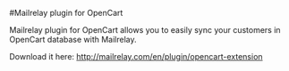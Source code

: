 #Mailrelay plugin for OpenCart

Mailrelay plugin for OpenCart allows you to easily sync your customers in OpenCart database with Mailrelay.

Download it here: http://mailrelay.com/en/plugin/opencart-extension
